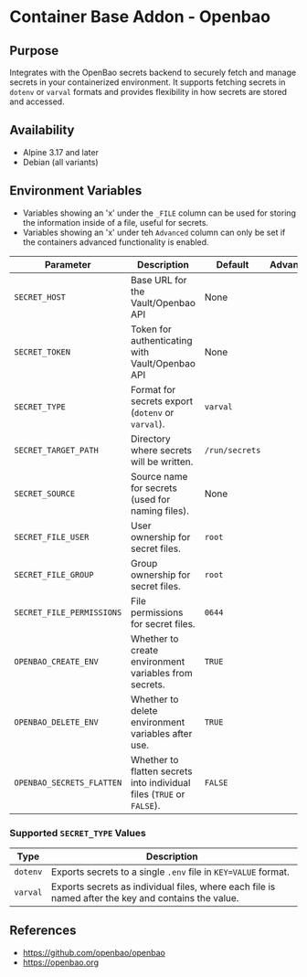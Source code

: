 # Container Base Addon - Openbao

## Purpose

Integrates with the OpenBao secrets backend to securely fetch and manage secrets in your containerized environment. It supports fetching secrets in `dotenv` or `varval` formats and provides flexibility in how secrets are stored and accessed.

## Availability

* Alpine 3.17 and later
* Debian (all variants)

## Environment Variables

* Variables showing an 'x' under the `_FILE` column can be used for storing the information inside of a file, useful for secrets.
* Variables showing an 'x' under teh `Advanced` column can only be set if the containers advanced functionality is enabled.

| Parameter                 | Description                                                           | Default        | Advanced | `_FILE` |
| ------------------------- | --------------------------------------------------------------------- | -------------- | -------- | ------- |
| `SECRET_HOST`             | Base URL for the Vault/Openbao API                                    | None           |          | x       |
| `SECRET_TOKEN`            | Token for authenticating with Vault/Openbao API                       | None           |          | x       |
| `SECRET_TYPE`             | Format for secrets export (`dotenv` or `varval`).                     | `varval`       |          |         |
| `SECRET_TARGET_PATH`      | Directory where secrets will be written.                              | `/run/secrets` |          |         |
| `SECRET_SOURCE`           | Source name for secrets (used for naming files).                      | None           |          |         |
| `SECRET_FILE_USER`        | User ownership for secret files.                                      | `root`         |          |         |
| `SECRET_FILE_GROUP`       | Group ownership for secret files.                                     | `root`         |          |         |
| `SECRET_FILE_PERMISSIONS` | File permissions for secret files.                                    | `0644`         |          |         |
| `OPENBAO_CREATE_ENV`      | Whether to create environment variables from secrets.                 | `TRUE`         |          |         |
| `OPENBAO_DELETE_ENV`      | Whether to delete environment variables after use.                    | `TRUE`         |          |         |
| `OPENBAO_SECRETS_FLATTEN` | Whether to flatten secrets into individual files (`TRUE` or `FALSE`). | `FALSE`        |          |         |

### Supported `SECRET_TYPE` Values

| **Type** | **Description**                                                                                     |
| -------- | --------------------------------------------------------------------------------------------------- |
| `dotenv` | Exports secrets to a single `.env` file in `KEY=VALUE` format.                                      |
| `varval` | Exports secrets as individual files, where each file is named after the key and contains the value. |

## References

* https://github.com/openbao/openbao
* https://openbao.org
